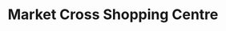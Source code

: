 ---
title: "Market Cross Shopping Centre"
url: /kilkenny/market-cross-shopping-centre/
shop: Einkaufszentrum
---